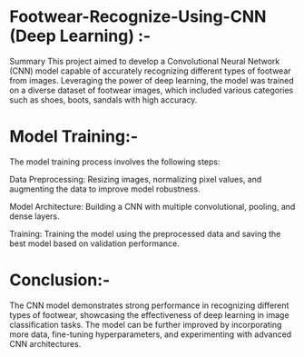 # Footwear-Recognize-Using-CNN (Deep Learning) :-

Summary
This project aimed to develop a Convolutional Neural Network (CNN) model capable of accurately recognizing different types of footwear from images. 
Leveraging the power of deep learning, the model was trained on a diverse dataset of footwear images, which included various categories such as shoes, boots, sandals with high accuracy.

# Model Training:-

The model training process involves the following steps:

Data Preprocessing: Resizing images, normalizing pixel values, and augmenting the data to improve model robustness.

Model Architecture: Building a CNN with multiple convolutional, pooling, and dense layers.

Training: Training the model using the preprocessed data and saving the best model based on validation performance.

# Conclusion:-

The CNN model demonstrates strong performance in recognizing different types of footwear, showcasing the effectiveness of deep learning in image classification tasks.
The model can be further improved by incorporating more data, fine-tuning hyperparameters, and experimenting with advanced CNN architectures.
